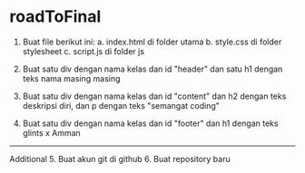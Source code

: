 # roadToFinal
1. Buat file berikut ini:
a. index.html di folder utama
b. style.css di folder stylesheet
c. script.js di folder js

2. Buat satu div dengan nama kelas dan id "header" dan satu h1 dengan teks nama masing masing

3. Buat satu div dengan nama kelas dan id "content" dan h2 dengan teks deskripsi diri, dan p dengan teks "semangat coding"

4. Buat satu div dengan nama kelas dan id "footer" dan h1 dengan teks glints x Amman

---------------------------------------------------
Additional
5. Buat akun git di github
6. Buat repository baru

